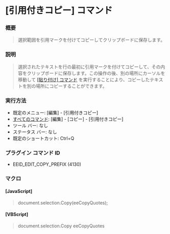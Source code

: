 # \[引用付きコピー\] コマンド

### 概要

> 選択範囲を引用マークを付けてコピーしてクリップボードに保存します。

### 説明

> 選択されたテキストを行の最初に引用マークを付けてコピーして、その内容をクリップボードに保存します。この操作の後、別の場所にカーソルを移動して
> [\[貼り付け\] コマンド](edit_paste) を実行することにより、コピーしたテキストを別の場所にコピーすることができます。

### 実行方法

- 既定のメニュー: \[編集\] \- \[引用付きコピー\]
- [すべてのコマンド](../../glossary/allcommands): \[編集\] \- \[コピー\] \- \[引用付きコピー\]
- ツール バー: なし
- ステータス バー: なし
- 既定のショートカット: Ctrl+Q

### プラグイン コマンド ID

- EEID\_EDIT\_COPY\_PREFIX (4130)

### マクロ

#### \[JavaScript\]

> document.selection.Copy(eeCopyQuotes);

#### \[VBScript\]

> document.selection.Copy eeCopyQuotes